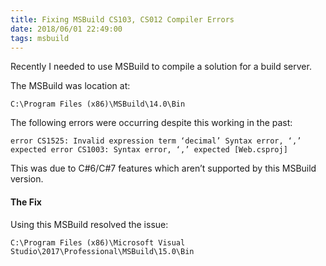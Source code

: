 ```yaml
---
title: Fixing MSBuild CS103, CS012 Compiler Errors
date: 2018/06/01 22:49:00
tags: msbuild
---
```


Recently I needed to use MSBuild to compile a solution for a build server.

The MSBuild was location at:

`C:\Program Files (x86)\MSBuild\14.0\Bin`

The following errors were occurring despite this working in the past:

`error CS1525: Invalid expression term ‘decimal’
Syntax error, ‘,’ expected
error CS1003: Syntax error, ‘,’ expected [Web.csproj]`

This was due to C#6/C#7 features which aren’t supported by this MSBuild version.

#### The Fix

Using this MSBuild resolved the issue:

`C:\Program Files (x86)\Microsoft Visual Studio\2017\Professional\MSBuild\15.0\Bin`